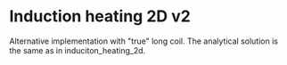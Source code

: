 # Induction heating 2D v2

Alternative implementation with "true" long coil. The analytical solution is the same as in induciton_heating_2d.
